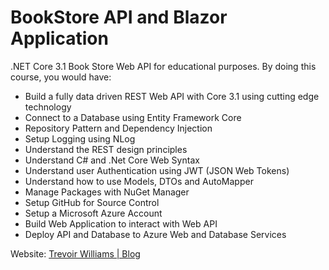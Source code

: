 # BookStore API and Blazor Application
.NET Core 3.1 Book Store Web API for educational purposes. 
By doing this course, you would have:
- Build a fully data driven REST Web API with Core 3.1 using cutting edge technology
- Connect to a Database using Entity Framework Core
- Repository Pattern and Dependency Injection
- Setup Logging using NLog
- Understand the REST design principles
- Understand C# and .Net Core Web Syntax
- Understand user Authentication using JWT (JSON Web Tokens)
- Understand how to use Models, DTOs and AutoMapper
- Manage Packages with NuGet Manager
- Setup GitHub for Source Control
- Setup a Microsoft Azure Account
- Build Web Application to interact with Web API
- Deploy API and Database to Azure Web and Database Services

Website: [Trevoir Williams | Blog](http://bit.ly/2ux9hcn)
